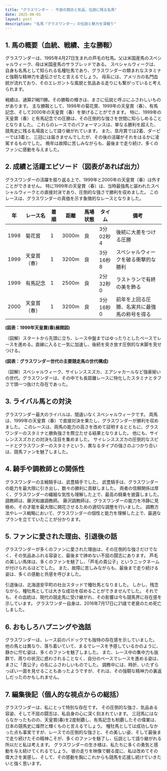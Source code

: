 ```yaml
---
title: "グラスワンダー - 不屈の闘志と気品、伝説に残る名馬"
date: 2025-06-01
layout: post
description: "名馬『グラスワンダー』の伝説と魅力を深堀り"
---
```


## 1. 馬の概要（血統、戦績、主な勝鞍）

グラスワンダーは、1995年4月27日生まれの芦毛の牡馬。父は米国産馬のスペシャルウィーク、母は米国産馬のサラブレッドである。  スペシャルウィークは、自身も名馬として知られる名種牡馬であり、グラスワンダーの類まれなスタミナと強靭な精神力を遺伝させたと言えるでしょう。 母系には、アメリカの名門血統が流れており、そのエレガントな風貌と気品ある走りにも繋がっていると考えられます。

戦績は、通算21戦11勝。その勝鞍の輝きは、まさに伝説と呼ぶにふさわしいものがあります。  主な勝鞍として、1998年の菊花賞、1999年の天皇賞（春）、有馬記念、そして2000年の天皇賞（春）を挙げることができます。  特に、1999年の天皇賞（春）と有馬記念での圧勝は、その圧倒的な強さを世間に知らしめることとなりました。  これらのレースでのパフォーマンスは、単なる勝利を超えた、競馬史に残る名場面として語り継がれています。  また、皐月賞では2着、ダービーでは3着と、三冠には届きませんでしたが、その後の活躍がそれをはるかに凌駕するものでした。  晩年は故障に苦しみながらも、最後まで走り続け、多くのファンに感動を与えました。


## 2. 成績と活躍エピソード（図表があれば出力）

グラスワンダーの活躍を振り返る上で、1999年と2000年の天皇賞（春）は外すことができません。  特に1999年の天皇賞（春）は、当時最強馬と謳われたスペシャルウィークとの直接対決であり、圧倒的な強さで勝利を収めました。  このレースは、グラスワンダーの真価を示す象徴的なレースとなりました。

| 年 | レース名       | 着順 | 距離 | 馬場状態 | タイム     | 備考                                          |
|---|---------------|-----|------|---------|----------|-----------------------------------------------|
| 1998 | 菊花賞         | 1   | 3000m| 良       | 3分02秒4 | 後続に大差をつける圧勝                         |
| 1999 | 天皇賞（春）   | 1   | 3200m| 良       | 3分16秒8 | スペシャルウィークを破る衝撃的な勝利         |
| 1999 | 有馬記念       | 1   | 2500m| 良       | 2分32秒0 | ラストランで有終の美を飾る                    |
| 2000 | 天皇賞（春）   | 1   | 3200m| 良       | 3分16秒0 |  前年を上回る圧勝、名実共に最強馬の称号を得る |


**(図表：1999年天皇賞(春)展開図)**

（図解）スタートから先頭に立ち、レース中盤まではゆったりとしたペースでレースを進める。直線に入ると一気に加速し、後続を突き放す圧倒的な末脚を見せつける。


**(図表：グラスワンダー世代の主要競走馬の世代構成)**

（図解）スペシャルウィーク、サイレンススズカ、エアシャカールなど強豪揃いの世代。グラスワンダーは、その中でも長距離レースに特化したスタミナとタフさで頭一つ抜けた存在であった。


## 3. ライバル馬との対決

グラスワンダー最大のライバルは、間違いなくスペシャルウィークです。  両馬は、1999年の天皇賞（春）で直接対決を果たし、グラスワンダーが勝利を収めました。  このレースは、両馬の能力の高さを改めて証明するとともに、グラスワンダーのスタミナと勝負強さを際立たせる結果となりました。  他にも、サイレンススズカとの対決も注目を集めました。  サイレンススズカの圧倒的なスピードとグラスワンダーのスタミナという、異なるタイプの強さのぶつかり合いは、競馬ファンを魅了しました。


## 4. 騎手や調教師との関係性

グラスワンダーの主戦騎手は、武豊騎手でした。  武豊騎手は、グラスワンダーの能力を最大限に引き出し、数々の勝利に貢献しました。  両者の信頼関係は厚く、グラスワンダーの繊細な気性も理解した上で、最高の騎乗を披露しました。  調教師は、藤沢和雄調教師。  藤沢調教師は、グラスワンダーの能力を冷静に見極め、その才能を最大限に開花させるための適切な調整を行いました。  調教方法やレース戦略において、グラスワンダーの個性と能力を理解した上で、最適なプランを立てていたことが分かります。


## 5. ファンに愛された理由、引退後の話

グラスワンダーが多くのファンに愛された理由は、その圧倒的な強さだけでなく、その気品あふれる容姿と、最後まで諦めない不屈の闘志にあります。  芦毛の美しい馬体は、多くのファンを魅了し、「芦毛の貴公子」というニックネームが付けられるほどでした。  また、故障に苦しみながらも、最後まで走り続ける姿は、多くの感動と共感を呼びました。

引退後は、北海道安平町の社台スタッドで種牡馬となりました。  しかし、残念ながら、種牡馬としては大きな成功を収めることができませんでした。  それでも、その血統は、現代の競走馬に受け継がれ、その影響は今も競馬界に存在感を示しています。  グラスワンダー自身は、2016年7月17日に21歳で老衰のため死亡しました。


## 6. おもしろハプニングや逸話

グラスワンダーは、レース前のパドックでも独特の存在感を示していました。  他の馬とは異なり、落ち着いていて、まるでレースを予感しているかのように、静かに佇む姿は、多くのファンを魅了しました。  また、レース中の集中力も抜群で、周りの状況に惑わされることなく、自分のペースでレースを進める姿は、まさに「貴公子」の名にふさわしいものでした。  調教中には、時折、いたずらっぽい一面を見せることもあったようですが、それは、その強靭な精神力の裏返しだったのかもしれません。


## 7. 編集後記（個人的な視点からの総括）

グラスワンダーは、私にとって特別な存在です。  その圧倒的な強さ、気品ある容姿、そして不屈の闘志は、私自身の心に深く刻まれています。  三冠馬にはならなかったものの、天皇賞(春)を2度制覇し、有馬記念も制覇したその偉業は、日本の競馬史に燦然と輝くものと言えるでしょう。  種牡馬としては成功しなかった点も事実ですが、レースでの圧倒的な強さと、その美しい姿、そして最後まで走り続けたその精神こそが、多くのファンを魅了し、伝説として語り継がれる所以だと私は考えます。  グラスワンダーの生き様は、私たちに多くの勇気と感動を与え続けてくれるでしょう。  彼の走りを映像で観る度に、私は改めてその偉大さを実感し、そして、その感動を胸にこれからも競馬を応援し続けていきたいと強く思います。
